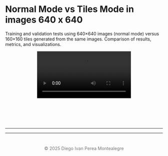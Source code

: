 # Normal Mode vs Tiles Mode in images 640 x 640

Training and validation tests using 640×640 images (normal mode) versus 160×160 tiles generated from the same images. Comparison of results, metrics, and visualizations.

<p align="center">
  <video src="NormalAndTiles.mp4" controls alt="home">
</p>

<br>
<br>
<br>
<br>

-----

---

<footer style="text-align:center; color:#777; margin-top:40px;">
© 2025 Diego Ivan Perea Montealegre
</footer>
